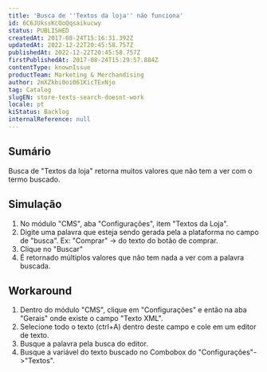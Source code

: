 ```yaml
---
title: 'Busca de ''Textos da loja'' não funciona'
id: 6C6JUkssKcOoQqsaikucwy
status: PUBLISHED
createdAt: 2017-08-24T15:16:31.392Z
updatedAt: 2022-12-22T20:45:58.757Z
publishedAt: 2022-12-22T20:45:58.757Z
firstPublishedAt: 2017-08-24T15:29:57.884Z
contentType: knownIssue
productTeam: Marketing & Merchandising
author: 2mXZkbi0oi061KicTExNjo
tag: Catalog
slugEN: store-texts-search-doesnt-work
locale: pt
kiStatus: Backlog
internalReference: null
---
```


## Sumário

Busca de "Textos da loja" retorna muitos valores que não tem a ver com o termo buscado. 


## Simulação

1. No módulo "CMS", aba "Configurações", item "Textos da Loja".
2. Digite uma palavra que esteja sendo gerada pela a plataforma no campo de "busca".  Ex: "Comprar" -> do texto do botão de comprar.
3. Clique no "Buscar"
4. É retornado múltiplos valores que não tem nada a ver com a palavra buscada.


## Workaround

1. Dentro do módulo "CMS", clique em "Configurações" e então na aba "Gerais" onde existe o campo "Texto XML".
2. Selecione todo o texto (ctrl+A) dentro deste campo e cole em um editor de texto.
3. Busque a palavra pela busca do editor.
4. Busque a variável do texto buscado no Combobox do "Configurações"->"Textos".

